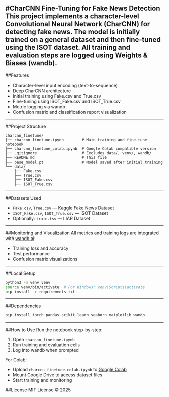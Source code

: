 #CharCNN Fine-Tuning for Fake News Detection
This project implements a character-level Convolutional Neural Network (CharCNN) for detecting fake news. The model is initially trained on a general dataset and then fine-tuned using the ISOT dataset. All training and evaluation steps are logged using Weights & Biases (wandb).
---
##Features
- Character-level input encoding (text-to-sequence)
- Deep CharCNN architecture
- Initial training using Fake.csv and True.csv
- Fine-tuning using ISOT_Fake.csv and ISOT_True.csv
- Metric logging via wandb
- Confusion matrix and classification report visualization
---
##Project Structure
```
charcnn_finetune/
├── charcnn_finetune.ipynb        # Main training and fine-tune notebook
├── charcnn_finetune_colab.ipynb  # Google Colab compatible version
├── .gitignore                    # Excludes data/, venv/, wandb/
├── README.md                     # This file
├── base_model.pt                 # Model saved after initial training
└── data/
    ├── Fake.csv
    ├── True.csv
    ├── ISOT_Fake.csv
    ├── ISOT_True.csv
```
---
##Datasets Used
- `Fake.csv`, `True.csv` — Kaggle Fake News Dataset
- `ISOT_Fake.csv`, `ISOT_True.csv` — ISOT Dataset
- Optionally: `train.tsv` — LIAR Dataset
---
##Monitoring and Visualization
All metrics and training logs are integrated with [wandb.ai](https://wandb.ai):
- Training loss and accuracy
- Test performance
- Confusion matrix visualizations
---
##Local Setup
```bash
python3 -m venv venv
source venv/bin/activate  # For Windows: venv\Scripts\activate
pip install -r requirements.txt
```
---
##Dependencies
```bash
pip install torch pandas scikit-learn seaborn matplotlib wandb
```
---
##How to Use
Run the notebook step-by-step:
1. Open `charcnn_finetune.ipynb`
2. Run training and evaluation cells
3. Log into wandb when prompted
   
For Colab:
- Upload `charcnn_finetune_colab.ipynb` to [Google Colab](https://colab.research.google.com)
- Mount Google Drive to access dataset files
- Start training and monitoring

##License
MIT License © 2025
